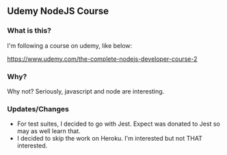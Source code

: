 ## Udemy NodeJS Course

### What is this?
I'm following a course on udemy, like below:

https://www.udemy.com/the-complete-nodejs-developer-course-2

### Why?
Why not? Seriously, javascript and node are interesting. 

### Updates/Changes
* For test suites, I decided to go with Jest. Expect was donated to Jest so may as well learn that.
* I decided to skip the work on Heroku. I'm interested but not THAT interested.
